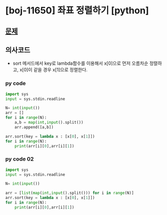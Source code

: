 # [boj-11650] 좌표 정렬하기 [python]

## [문제](https://www.acmicpc.net/problem/11650)

## 의사코드
- sort 메서드에서 key로 lambda함수를 이용해서 x[0]으로 먼저 오름차순 정렬하고, x[0]이 같을 경우 x[1]으로 정렬한다.

### py code 

```py
import sys
input = sys.stdin.readline

N= int(input())
arr = []
for i in range(N):
    a,b = map(int,input().split())
    arr.append([a,b])

arr.sort(key = lambda x : [x[0], x[1]])
for i in range(N):
    print(arr[i][0],arr[i][1])
```

### py code 02
```py
import sys
input = sys.stdin.readline

N= int(input())

arr = [list(map(int,input().split())) for i in range(N)]
arr.sort(key = lambda x : [x[0], x[1]])
for i in range(N):
    print(arr[i][0],arr[i][1])
```